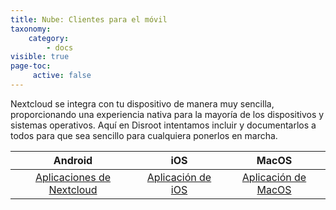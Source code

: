 ```yaml
---
title: Nube: Clientes para el móvil
taxonomy:
    category:
        - docs
visible: true
page-toc:
     active: false
---
```


Nextcloud se integra con tu dispositivo de manera muy sencilla, proporcionando una experiencia nativa para la mayoría de los dispositivos y sistemas operativos.
Aquí en Disroot intentamos incluir y documentarlos a todos para que sea sencillo para cualquiera ponerlos en marcha.

|Android|iOS|MacOS|
|:--:|:--:|:--:|
|[Aplicaciones de Nextcloud](android)|[Aplicación de iOS](ios)|[Aplicación de MacOS](mac-os)|
